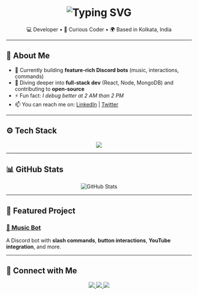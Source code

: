 <h1 align="center">
  <img src="https://readme-typing-svg.demolab.com?font=Fira+Code&size=36&duration=3000&pause=1000&color=FF00FF&center=true&vCenter=true&width=600&lines=Yo%2C+I'm+Prakash+Roy+(aka+Infi)%F0%9F%91%8B;Discord+Bot+Dev+%7C+Full-Stack+Explorer" alt="Typing SVG" />
</h1>


<p align="center">
  💻 Developer • 🎯 Curious Coder • 🌍 Based in Kolkata, India
</p>

---

## 🚀 About Me

- 🔭 Currently building **feature-rich Discord bots** (music, interactions, commands)
- 🌱 Diving deeper into **full-stack dev** (React, Node, MongoDB) and contributing to **open-source**
- ⚡ Fun fact: *I debug better at 2 AM than 2 PM*
- 📫 You can reach me on: [LinkedIn](https://www.linkedin.com/in/prakash-roy-949350246/) | [Twitter](https://twitter.com/Infi_nvm)

---

## ⚙️ Tech Stack

<p align="center">
  <img src="https://skillicons.dev/icons?i=js,ts,nodejs,react,express,mongodb,html,css,git,github,vscode&perline=6" />
</p>

---

## 📊 GitHub Stats

<p align="center">
  <img src="https://github-readme-stats.vercel.app/api?username=Infi-gitty&show_icons=true&theme=radical&hide_border=true" alt="GitHub Stats" />
</p>

---

## 🎯 Featured Project

### [🎵 Music Bot](https://github.com/Infi-gitty/Music-bot)

A Discord bot with **slash commands**, **button interactions**, **YouTube integration**, and more.

---

## 🔗 Connect with Me

<p align="center">
  <a href="https://www.linkedin.com/in/prakash-roy-949350246/">
    <img src="https://img.shields.io/badge/LinkedIn-blue?style=flat&logo=linkedin" />
  </a>
  <a href="https://twitter.com/Infi_nvm">
    <img src="https://img.shields.io/badge/Twitter-black?style=flat&logo=twitter" />
  </a>
  <a href="https://www.instagram.com/infi_nvm/">
    <img src="https://img.shields.io/badge/Instagram-%23E4405F.svg?style=flat&logo=instagram&logoColor=white" />
  </a>
</p>
